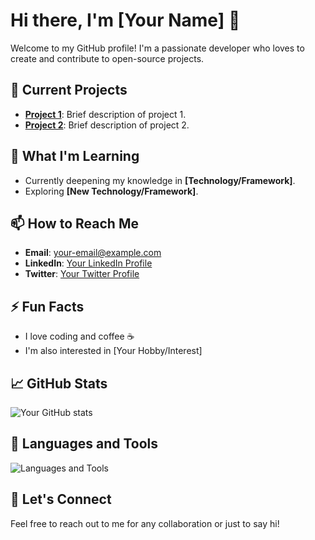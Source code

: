 # Hi there, I'm [Your Name] 👋

Welcome to my GitHub profile! I'm a passionate developer who loves to create and contribute to open-source projects.

## 🔭 Current Projects
- **[Project 1](https://github.com/yourusername/project1)**: Brief description of project 1.
- **[Project 2](https://github.com/yourusername/project2)**: Brief description of project 2.

## 🌱 What I'm Learning
- Currently deepening my knowledge in **[Technology/Framework]**.
- Exploring **[New Technology/Framework]**.

## 📫 How to Reach Me
- **Email**: [your-email@example.com](mailto:your-email@example.com)
- **LinkedIn**: [Your LinkedIn Profile](https://linkedin.com/in/yourusername)
- **Twitter**: [Your Twitter Profile](https://twitter.com/yourusername)

## ⚡ Fun Facts
- I love coding and coffee ☕
- I'm also interested in [Your Hobby/Interest]

## 📈 GitHub Stats
![Your GitHub stats](https://github-readme-stats.vercel.app/api?username=yourusername&show_icons=true&theme=radical)

## 🚀 Languages and Tools
![Languages and Tools](https://skillicons.dev/icons?i=html,css,js,react,angular,vue,nodejs,express,mongodb,python,java,csharp,dotnet,php,laravel,flutter,kotlin,androidstudio,git,github,docker,kubernetes,linux,bash,aws,gcp,azure,figma,xd,photoshop,illustrator)

## 💬 Let's Connect
Feel free to reach out to me for any collaboration or just to say hi!
